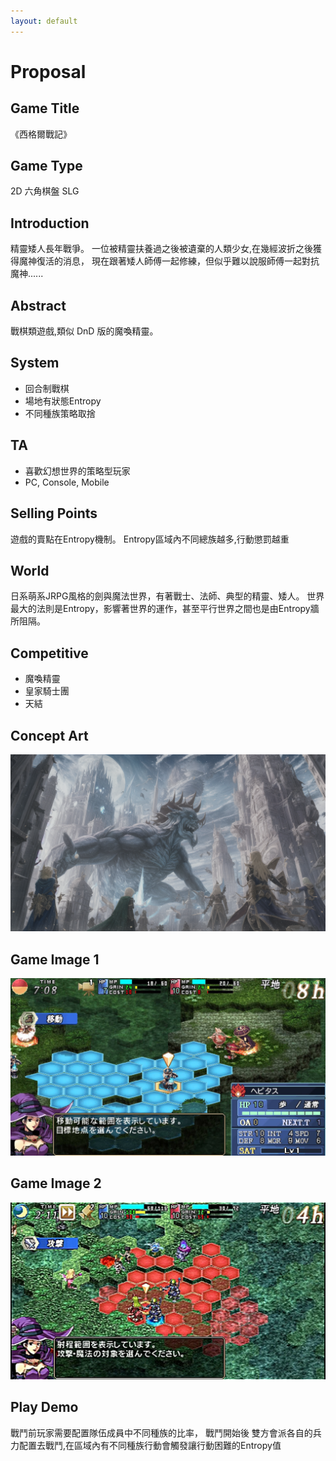```yaml
---
layout: default
---
```


# Proposal

## Game Title
《西格爾戰記》

## Game Type
2D 六角棋盤 SLG

## Introduction
精靈矮人長年戰爭。
一位被精靈扶養過之後被遺棄的人類少女,在幾經波折之後獲得魔神復活的消息，
現在跟著矮人師傅一起修練，但似乎難以說服師傅一起對抗魔神......

## Abstract
戰棋類遊戲,類似 DnD 版的魔喚精靈。

## System
* 回合制戰棋
* 場地有狀態Entropy
* 不同種族策略取捨

## TA
* 喜歡幻想世界的策略型玩家
* PC, Console, Mobile

## Selling Points
遊戲的賣點在Entropy機制。 Entropy區域內不同總族越多,行動懲罰越重

## World
日系萌系JRPG風格的劍與魔法世界，有著戰士、法師、典型的精靈、矮人。
世界最大的法則是Entropy，影響著世界的運作，甚至平行世界之間也是由Entropy牆所阻隔。

## Competitive
* 魔喚精靈
* 皇家騎士團
* 天結

## Concept Art
<img src="./concept.png">

## Game Image 1
<img src="./first.png">

## Game Image 2
<img src="./second.png">

## Play Demo
戰鬥前玩家需要配置隊伍成員中不同種族的比率，
戰鬥開始後
雙方會派各自的兵力配置去戰鬥,在區域內有不同種族行動會觸發讓行動困難的Entropy值